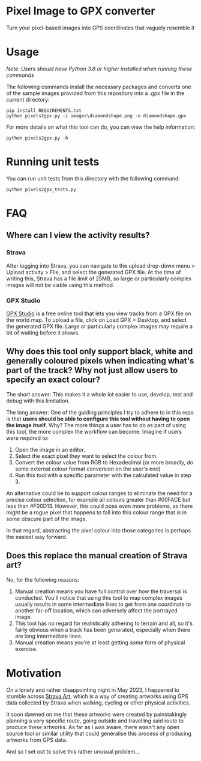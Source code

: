 # Pixel Image to GPX converter

Turn your pixel-based images into GPS coordinates that vaguely resemble it

# Usage

*Note: Users should have Python 3.8 or higher installed when running these commands*

The following commands install the necessary packages and converts one of the sample images provided from this repository into a .gpx file in the current directory:

```batch
pip install REQUIREMENTS.txt
python pixels2gpx.py -i images\diamondshape.png -o diamondshape.gpx
```

For more details on what this tool can do, you can view the help information:

```batch
python pixels2gpx.py -h
```

# Running unit tests

You can run unit tests from this directory with the following command:

```batch
python pixels2gpx_tests.py
```

# FAQ

## Where can I view the activity results?

### Strava

After logging into Strava, you can navigate to the upload drop-down menu > Upload activity > File, and select the generated GPX file. At the time of writing this, Strava has a file limit of 25MB, so large or particularly complex images will not be viable using this method.

### GPX Studio

[GPX Studio](https://gpx.studio/) is a free online tool that lets you view tracks from a GPX file on the world map. To upload a file, click on Load GPX > Desktop, and select the generated GPX file.
Large or particularly complex images may require a bit of waiting before it shows.

## Why does this tool only support black, white and generally coloured pixels when indicating what's part of the track? Why not just allow users to specify an exact colour?

The short answer: This makes it a whole lot easier to use, develop, test and debug with this limitation.

The long answer: One of the guiding principles I try to adhere to in this repo is that **users should be able to configure this tool without having to open the image itself**. Why? The more things a user has to do as part of using this tool, the more complex the workflow can become. Imagine if users were required to:

1. Open the image in an editor.
2. Select the exact pixel they want to select the colour from.
3. Convert the colour value from RGB to Hexadecimal (or more broadly, do some external colour format conversion on the user's end)
4. Run this tool with a specific parameter with the calculated value in step 3.

An alternative could be to support colour ranges to eliminate the need for a precise colour selection, for example all colours greater than #00FACE but less than #F00D13. However, this could pose even more problems, as there might be a rogue pixel that happens to fall into this colour range that is in some obscure part of the image.

In that regard, abstracting the pixel colour into those categories is perhaps the easiest way forward.

## Does this replace the manual creation of Strava art?

No, for the following reasons:

1. Manual creation means you have full control over how the traversal is conducted.
You'll notice that using this tool to map complex images usually results in some intermediate lines to get from one coordinate to another far-off location, which can adversely affect the portrayed image.
2. This tool has no regard for realistically adhering to terrain and all, so it's fairly obvious when a track has been generated, especially when there are long intermediate lines.
3. Manual creation means you're at least getting *some* form of physical exercise.

# Motivation

On a lonely and rather disappointing night in May 2023, I happened to stumble across [Strava Art]( https://www.strav.art/home), which is a way of creating artworks using GPS data collected by Strava when walking, cycling or other physical activities.

It soon dawned on me that these artworks were created by painstakingly planning a very specific route, going outside and travelling said route to produce these artworks. As far as I was aware, there wasn't any open source tool or similar utility that could generalise this process of producing artworks from GPS data.

And so I set out to solve this rather unusual problem...
